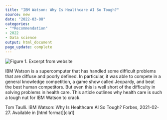 ```yaml
---
title: "IBM Watson: Why Is Healthcare AI So Tough?"
source: new
date: "2022-03-08"
categories:
- "*Recommendation"
- 2022
- Data science
output: html_document
page_update: complete
---
```


![Figure 1. Excerpt from website](http://www.pmean.com/new-images/22/ism-watson-01.png)

<div class="notes">

IBM Watson is a supercomputer that has handled some difficult problems that are diffuse and poorly defined. In particular, it was able to compete in a general knowledge competition, a game show called Jeopardy, and beat the best human competitors. But even this is well short of the difficulty in solving problems in health care. This article outlines why health care is such a tough nut for IBM Watson to crack.

Tom Taulli. IBM Watson: Why Is Healthcare AI So Tough? Forbes, 2021-02-27. Available in [html format][cla1]

[tau1]: https://www.forbes.com/sites/tomtaulli/2021/02/27/ibm-watson-why-is-healthcare-ai-so-tough/

</div>
